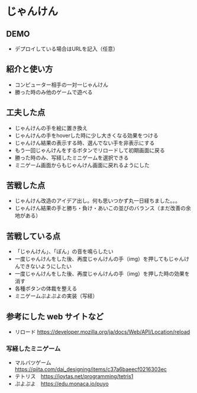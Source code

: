 # じゃんけん

## DEMO

  - デプロイしている場合はURLを記入（任意）

## 紹介と使い方

  - コンピューター相手の一対一じゃんけん
  - 勝った時のみ他のゲームで遊べる

## 工夫した点

  - じゃんけんの手を絵に置き換え  
  - じゃんけんの手をhoverした時に少し大きくなる効果をつける  
  - じゃんけん結果の表示する時、選んでない手を非表示にする  
  - もう一回じゃんけんをするボタンでリロードして初期画面に戻る  
  - 勝った時のみ、写経したミニゲームを選択できる  
  - ミニゲーム画面からもじゃんけん画面に戻れるようにした

## 苦戦した点

  - じゃんけん改造のアイデア出し。何も思いつかず丸一日経ちました。。。  
  - じゃんけん結果の手と勝ち・負け・あいこの並びのバランス（まだ改善の余地がある）

## 苦戦している点

  - 「じゃんけん」、「ぽん」の音を鳴らしたい  
  - 一度じゃんけんをした後、再度じゃんけんの手（img）を押してもじゃんけんできないようにしたい  
  - 一度じゃんけんをした後、再度じゃんけんの手（img）を押した時の効果を消す  
  - 各種ボタンの体裁を整える  
  - ミニゲームぷよぷよの実装（写経）  
  

## 参考にした web サイトなど

  - リロード https://developer.mozilla.org/ja/docs/Web/API/Location/reload

  ### 写経したミニゲーム
  - マルバツゲーム　https://qiita.com/dai_designing/items/c37a6baeecf0216303ec
  - テトリス　https://joytas.net/programming/tetris1
  - ぷよぷよ　https://edu.monaca.io/puyo
